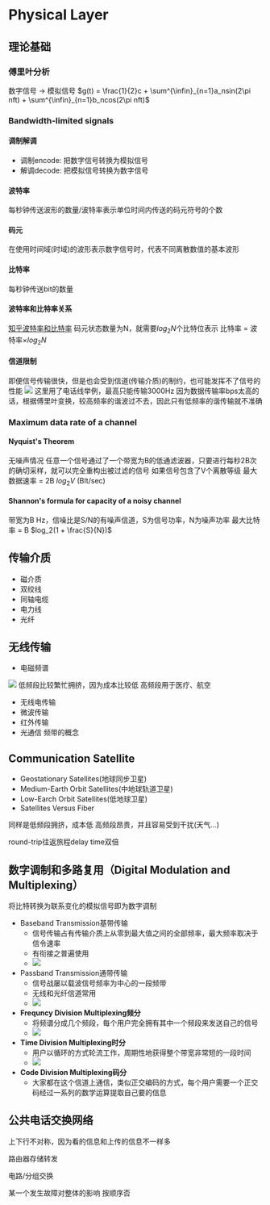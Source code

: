 # Physical Layer
## 理论基础
### 傅里叶分析
数字信号 -> 模拟信号
$g(t) = \frac{1}{2}c + \sum^{\infin}_{n=1}a_nsin(2\pi nft) + \sum^{\infin}_{n=1}b_ncos(2\pi nft)$
### Bandwidth-limited signals
#### 调制解调
- 调制encode: 把数字信号转换为模拟信号
- 解调decode: 把模拟信号转换为数字信号
#### 波特率
每秒钟传送波形的数量/波特率表示单位时间内传送的码元符号的个数
#### 码元
在使用时间域(时域)的波形表示数字信号时，代表不同离散数值的基本波形
#### 比特率
每秒钟传送bit的数量
#### 波特率和比特率关系
[知乎波特率和比特率](https://zhuanlan.zhihu.com/p/630588317)
码元状态数量为N，就需要$log_2N$个比特位表示
比特率 = 波特率$\times log_2N$

#### 信道限制
即便信号传输很快，但是也会受到信道(传输介质)的制约，也可能发挥不了信号的性能
![](./ref//note2-1.png)
这里用了电话线举例，最高只能传输3000Hz
因为数据传输率bps太高的话，根据傅里叶变换，较高频率的谐波过不去，因此只有低频率的谐传输就不准确
### Maximum data rate of a channel
#### Nyquist's Theorem
无噪声情况
任意一个信号通过了一个带宽为B的低通滤波器，只要进行每秒2B次的确切采样，就可以完全重构出被过滤的信号
如果信号包含了V个离散等级
最大数据速率 = 2B $log_2V$ (BIt/sec)
#### Shannon's formula for capacity of a noisy channel
带宽为B Hz，信噪比是S/N的有噪声信道，S为信号功率，N为噪声功率
最大比特率 = B $log_2(1 + \frac{S}{N})$
## 传输介质
- 磁介质
- 双绞线
- 同轴电缆
- 电力线
- 光纤

## 无线传输
- 电磁频谱

![](./ref/note2-2.png)
低频段比较繁忙拥挤，因为成本比较低
高频段用于医疗、航空

- 无线电传输
- 微波传输
- 红外传输
- 光通信
频带的概念

## Communication Satellite
- Geostationary Satellites(地球同步卫星)
- Medium-Earth Orbit Satellites(中地球轨道卫星)
- Low-Earch Orbit Satellites(低地球卫星)
- Satellites Versus Fiber

同样是低频段拥挤，成本低
高频段昂贵，并且容易受到干扰(天气...)

round-trip往返旅程delay time双倍

## 数字调制和多路复用（Digital Modulation and Multiplexing）
将比特转换为联系变化的模拟信号即为数字调制

- Baseband Transmission基带传输
  - 信号传输占有传输介质上从零到最大值之间的全部频率，最大频率取决于信令速率
  - 有衔接之普遍使用
  - ![](./ref/note2-3.png)
- Passband Transmission通带传输
  - 信号战屡以载波信号频率为中心的一段频带
  - 无线和光纤信道常用
  - ![](./ref/note2-4.png)
- **Frequncy Division Multiplexing频分**
  - 将频谱分成几个频段，每个用户完全拥有其中一个频段来发送自己的信号
  - ![](./ref/note2-5.png)
- **Time Division Multiplexing时分**
  - 用户以循环的方式轮流工作，周期性地获得整个带宽非常短的一段时间
  - ![](./ref/note2-6.png)
- **Code Division Multiplexing码分**
  - 大家都在这个信道上通信，类似正交编码的方式，每个用户需要一个正交码经过一系列的数学运算提取自己要的信息

## 公共电话交换网络
上下行不对称，因为看的信息和上传的信息不一样多

路由器存储转发

电路/分组交换

某一个发生故障对整体的影响
按顺序否